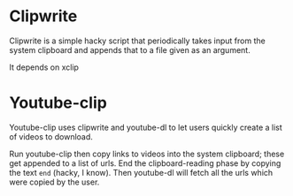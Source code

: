 # Clipwrite

Clipwrite is a simple hacky script that periodically takes input from the
system clipboard and appends that to a file given as an argument.

It depends on xclip

# Youtube-clip

Youtube-clip uses clipwrite and youtube-dl to let users quickly create a list
of videos to download.

Run youtube-clip then copy links to videos into the system clipboard; these get
appended to a list of urls. End the clipboard-reading phase by copying the text
`end` (hacky, I know). Then youtube-dl will fetch all the urls which were
copied by the user.
